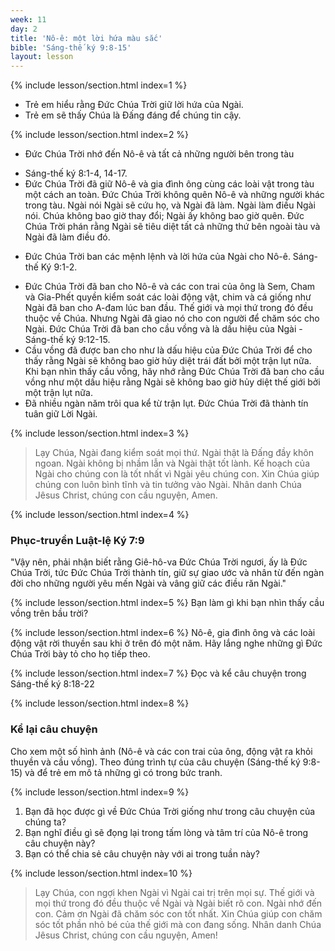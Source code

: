 ```yaml
---
week: 11
day: 2
title: 'Nô-ê: một lời hứa màu sắc'
bible: 'Sáng-thế ký 9:8-15'
layout: lesson
---
```



{% include lesson/section.html index=1 %}
- Trẻ em hiểu rằng Đức Chúa Trời giữ lời hứa của Ngài.
- Trẻ em sẽ thấy Chúa là Đấng đáng để chúng tin cậy.


{% include lesson/section.html index=2 %}
* Đức Chúa Trời nhớ đến Nô-ê và tất cả những người bên trong tàu
- Sáng-thế ký 8:1-4, 14-17.
- Đức Chúa Trời đã giữ Nô-ê và gia đình ông cùng các loài vật trong tàu một cách an toàn. Đức Chúa Trời không quên Nô-ê và những người khác trong tàu. Ngài nói Ngài sẽ cứu họ, và Ngài đã làm. Ngài làm điều Ngài nói. Chúa không bao giờ thay đổi; Ngài ấy không bao giờ quên. Đức Chúa Trời phán rằng Ngài sẽ tiêu diệt tất cả những thứ bên ngoài tàu và Ngài đã làm điều đó.
* Đức Chúa Trời ban các mệnh lệnh và lời hứa của Ngài cho Nô-ê. Sáng-thế Ký 9:1-2.
- Đức Chúa Trời đã ban cho Nô-ê và các con trai của ông là Sem, Cham và Gia-Phết quyền kiểm soát các loài động vật, chim và cá giống như Ngài đã ban cho A-đam lúc ban đầu. Thế giới và mọi thứ trong đó đều thuộc về Chúa. Nhưng Ngài đã giao nó cho con người để chăm sóc cho Ngài. Đức Chúa Trời đã ban cho cầu vồng và là dấu hiệu của Ngài - Sáng-thế ký 9:12-15.
- Cầu vồng đã được ban cho như là dấu hiệu của Đức Chúa Trời để cho thấy rằng Ngài sẽ không bao giờ hủy diệt trái đất bởi một trận lụt nữa. Khi bạn nhìn thấy cầu vồng, hãy nhớ rằng Đức Chúa Trời đã ban cho cầu vồng như một dấu hiệu rằng Ngài sẽ không bao giờ hủy diệt thế giới bởi một trận lụt nữa.
- Đã nhiều ngàn năm trôi qua kể từ trận lụt. Đức Chúa Trời đã thành tín tuân giữ Lời Ngài.


{% include lesson/section.html index=3 %}
> Lạy Chúa, Ngài đang kiểm soát mọi thứ. Ngài thật là Đấng đầy khôn ngoan. Ngài không bị nhầm lẫn và Ngài thật tốt lành. Kế hoạch của Ngài cho chúng con là tốt nhất vì Ngài yêu chúng con. Xin Chúa giúp chúng con luôn bình tĩnh và tin tưởng vào Ngài. Nhân danh Chúa Jêsus Christ, chúng con cầu nguyện, Amen.


{% include lesson/section.html index=4 %}
### Phục-truyền Luật-lệ Ký 7:9
 "Vậy nên, phải nhận biết rằng Giê-hô-va Đức Chúa Trời ngươi, ấy là Đức Chúa Trời, tức Đức Chúa Trời thành tín, giữ sự giao ước và nhân từ đến ngàn đời cho những người yêu mến Ngài và vâng giữ các điều răn Ngài."



{% include lesson/section.html index=5 %}
Bạn làm gì khi bạn nhìn thấy cầu vồng trên bầu trời?


{% include lesson/section.html index=6 %}
Nô-ê, gia đình ông và các loài động vật rời thuyền sau khi ở trên đó một năm. Hãy lắng nghe những gì Đức Chúa Trời bày tỏ cho họ tiếp theo.


{% include lesson/section.html index=7 %}
Đọc và kể câu chuyện trong Sáng-thế ký 8:18-22


{% include lesson/section.html index=8 %}
### Kể lại câu chuyện
Cho xem một số hình ảnh (Nô-ê và các con trai của ông, động vật ra khỏi thuyền và cầu vồng). Theo đúng trình tự của câu chuyện (Sáng-thế ký 9:8-15) và để trẻ em mô tả những gì có trong bức tranh.


{% include lesson/section.html index=9 %}
1. Bạn đã học được gì về Đức Chúa Trời giống như trong câu chuyện của chúng ta?
2. Bạn nghĩ điều gì sẽ đọng lại trong tấm lòng và tâm trí của Nô-ê trong câu chuyện này?
3. Bạn có thể chia sẻ câu chuyện này với ai trong tuần này?


{% include lesson/section.html index=10 %}
> Lạy Chúa, con ngợi khen Ngài vì Ngài cai trị trên mọi sự. Thế giới và mọi thứ trong đó đều thuộc về Ngài và Ngài biết rõ con. Ngài nhớ đến con. Cảm ơn Ngài đã chăm sóc con tốt nhất. Xin Chúa giúp con chăm sóc tốt phần nhỏ bé của thế giới mà con đang sống. Nhân danh Chúa Jêsus Christ, chúng con cầu nguyện, Amen!
